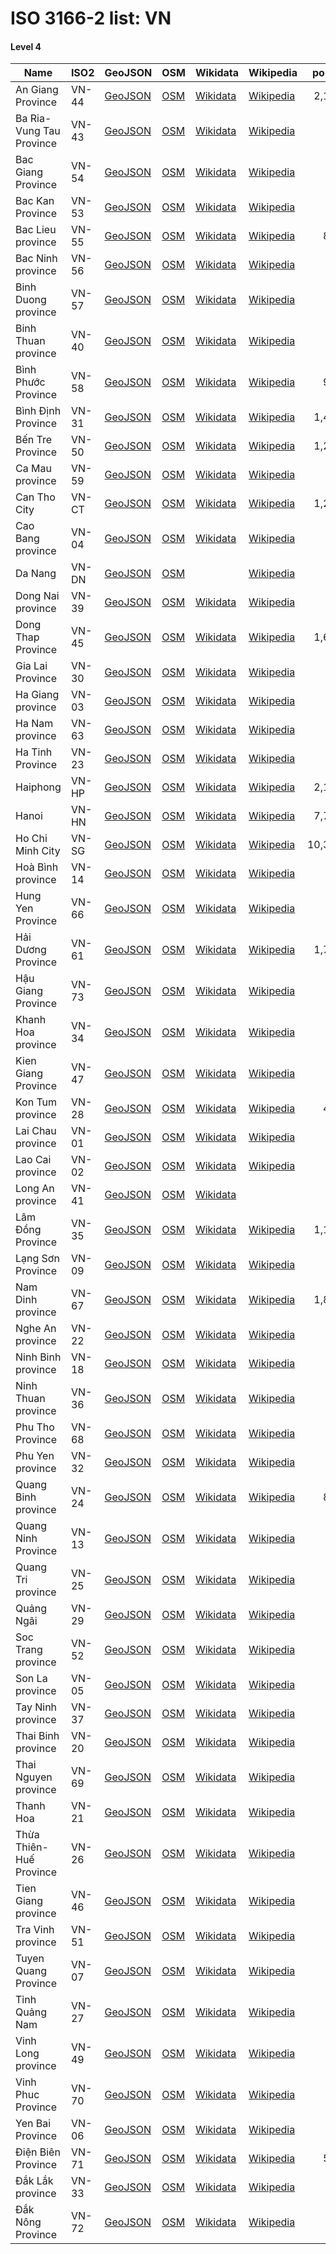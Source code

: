 # ISO 3166-2 list: VN


#### Level 4
Name | ISO2 | GeoJSON | OSM | Wikidata | Wikipedia | population 
--- | --- | --- | --- | --- | --- | --: 
An Giang Province | VN-44 | [GeoJSON](../../geojson/high/iso2/VN/VN-44.geojson) | [OSM](https://www.openstreetmap.org/relation/1875748) | [Wikidata](https://www.wikidata.org/wiki/Q36592) | [Wikipedia](http://en.wikipedia.org/wiki/vi%3AAn%20Giang) | 2,158,300
Ba Ria-Vung Tau Province | VN-43 | [GeoJSON](../../geojson/high/iso2/VN/VN-43.geojson) | [OSM](https://www.openstreetmap.org/relation/1904296) | [Wikidata](https://www.wikidata.org/wiki/Q36874) | [Wikipedia](http://en.wikipedia.org/wiki/vi%3AB%C3%A0%20R%E1%BB%8Ba%20-%20V%C5%A9ng%20T%C3%A0u) | 
Bac Giang Province | VN-54 | [GeoJSON](../../geojson/high/iso2/VN/VN-54.geojson) | [OSM](https://www.openstreetmap.org/relation/1902941) | [Wikidata](https://www.wikidata.org/wiki/Q36367) | [Wikipedia](http://en.wikipedia.org/wiki/vi%3AB%E1%BA%AFc%20Giang) | 
Bac Kan Province | VN-53 | [GeoJSON](../../geojson/high/iso2/VN/VN-53.geojson) | [OSM](https://www.openstreetmap.org/relation/1903471) | [Wikidata](https://www.wikidata.org/wiki/Q36404) | [Wikipedia](http://en.wikipedia.org/wiki/vi%3AB%E1%BA%AFc%20K%E1%BA%A1n) | 
Bac Lieu province | VN-55 | [GeoJSON](../../geojson/high/iso2/VN/VN-55.geojson) | [OSM](https://www.openstreetmap.org/relation/1873533) | [Wikidata](https://www.wikidata.org/wiki/Q36658) | [Wikipedia](http://en.wikipedia.org/wiki/vi%3AB%E1%BA%A1c%20Li%C3%AAu) | 856,250
Bac Ninh province | VN-56 | [GeoJSON](../../geojson/high/iso2/VN/VN-56.geojson) | [OSM](https://www.openstreetmap.org/relation/1902690) | [Wikidata](https://www.wikidata.org/wiki/Q33408) | [Wikipedia](http://en.wikipedia.org/wiki/vi%3AB%E1%BA%AFc%20Ninh) | 
Binh Duong province | VN-57 | [GeoJSON](../../geojson/high/iso2/VN/VN-57.geojson) | [OSM](https://www.openstreetmap.org/relation/1906037) | [Wikidata](https://www.wikidata.org/wiki/Q36866) | [Wikipedia](http://en.wikipedia.org/wiki/vi%3AB%C3%ACnh%20D%C6%B0%C6%A1ng) | 
Binh Thuan province | VN-40 | [GeoJSON](../../geojson/high/iso2/VN/VN-40.geojson) | [OSM](https://www.openstreetmap.org/relation/1904231) | [Wikidata](https://www.wikidata.org/wiki/Q36869) | [Wikipedia](http://en.wikipedia.org/wiki/vi%3AB%C3%ACnh%20Thu%E1%BA%ADn) | 
Bình Phước Province | VN-58 | [GeoJSON](../../geojson/high/iso2/VN/VN-58.geojson) | [OSM](https://www.openstreetmap.org/relation/1898841) | [Wikidata](https://www.wikidata.org/wiki/Q36672) | [Wikipedia](http://en.wikipedia.org/wiki/vi%3AB%C3%ACnh%20Ph%C6%B0%E1%BB%9Bc) | 932,000
Bình Định Province | VN-31 | [GeoJSON](../../geojson/high/iso2/VN/VN-31.geojson) | [OSM](https://www.openstreetmap.org/relation/1889794) | [Wikidata](https://www.wikidata.org/wiki/Q36693) | [Wikipedia](http://en.wikipedia.org/wiki/vi%3AB%C3%ACnh%20%C4%90%E1%BB%8Bnh) | 1,485,943
Bến Tre Province | VN-50 | [GeoJSON](../../geojson/high/iso2/VN/VN-50.geojson) | [OSM](https://www.openstreetmap.org/relation/1875968) | [Wikidata](https://www.wikidata.org/wiki/Q33366) | [Wikipedia](http://en.wikipedia.org/wiki/vi%3AB%E1%BA%BFn%20Tre) | 1,254,589
Ca Mau province | VN-59 | [GeoJSON](../../geojson/high/iso2/VN/VN-59.geojson) | [OSM](https://www.openstreetmap.org/relation/1873490) | [Wikidata](https://www.wikidata.org/wiki/Q33354) | [Wikipedia](http://en.wikipedia.org/wiki/vi%3AC%C3%A0%20Mau) | 
Can Tho City | VN-CT | [GeoJSON](../../geojson/high/iso2/VN/VN-CT.geojson) | [OSM](https://www.openstreetmap.org/relation/1874283) | [Wikidata](https://www.wikidata.org/wiki/Q216075) | [Wikipedia](http://en.wikipedia.org/wiki/vi%3AC%E1%BA%A7n%20Th%C6%A1) | 1,237,300
Cao Bang province | VN-04 | [GeoJSON](../../geojson/high/iso2/VN/VN-04.geojson) | [OSM](https://www.openstreetmap.org/relation/1844412) | [Wikidata](https://www.wikidata.org/wiki/Q36865) | [Wikipedia](http://en.wikipedia.org/wiki/en%3ACao%20B%E1%BA%B1ng%20Province) | 
Da Nang | VN-DN | [GeoJSON](../../geojson/high/iso2/VN/VN-DN.geojson) | [OSM](https://www.openstreetmap.org/relation/1891418) |  | [Wikipedia](http://en.wikipedia.org/wiki/vi%3A%C4%90%C3%A0%20N%E1%BA%B5ng) | 
Dong Nai province | VN-39 | [GeoJSON](../../geojson/high/iso2/VN/VN-39.geojson) | [OSM](https://www.openstreetmap.org/relation/1904421) | [Wikidata](https://www.wikidata.org/wiki/Q33271) | [Wikipedia](http://en.wikipedia.org/wiki/vi%3A%C4%90%E1%BB%93ng%20Nai) | 
Dong Thap Province | VN-45 | [GeoJSON](../../geojson/high/iso2/VN/VN-45.geojson) | [OSM](https://www.openstreetmap.org/relation/1875866) | [Wikidata](https://www.wikidata.org/wiki/Q36676) | [Wikipedia](http://en.wikipedia.org/wiki/vi%3A%C4%90%E1%BB%93ng%20Th%C3%A1p) | 1,687,200
Gia Lai Province | VN-30 | [GeoJSON](../../geojson/high/iso2/VN/VN-30.geojson) | [OSM](https://www.openstreetmap.org/relation/1884018) | [Wikidata](https://www.wikidata.org/wiki/Q36662) | [Wikipedia](http://en.wikipedia.org/wiki/vi%3AGia%20Lai) | 
Ha Giang province | VN-03 | [GeoJSON](../../geojson/high/iso2/VN/VN-03.geojson) | [OSM](https://www.openstreetmap.org/relation/1903478) | [Wikidata](https://www.wikidata.org/wiki/Q36685) | [Wikipedia](http://en.wikipedia.org/wiki/vi%3AH%C3%A0%20Giang) | 
Ha Nam province | VN-63 | [GeoJSON](../../geojson/high/iso2/VN/VN-63.geojson) | [OSM](https://www.openstreetmap.org/relation/1901010) | [Wikidata](https://www.wikidata.org/wiki/Q36413) | [Wikipedia](http://en.wikipedia.org/wiki/vi%3AH%C3%A0%20Nam) | 
Ha Tinh Province | VN-23 | [GeoJSON](../../geojson/high/iso2/VN/VN-23.geojson) | [OSM](https://www.openstreetmap.org/relation/1898458) | [Wikidata](https://www.wikidata.org/wiki/Q33351) | [Wikipedia](http://en.wikipedia.org/wiki/vi%3AH%C3%A0%20T%C4%A9nh) | 
Haiphong | VN-HP | [GeoJSON](../../geojson/high/iso2/VN/VN-HP.geojson) | [OSM](https://www.openstreetmap.org/relation/1902682) | [Wikidata](https://www.wikidata.org/wiki/Q72818) | [Wikipedia](http://en.wikipedia.org/wiki/vi%3AH%E1%BA%A3i%20Ph%C3%B2ng) | 2,103,500
Hanoi | VN-HN | [GeoJSON](../../geojson/high/iso2/VN/VN-HN.geojson) | [OSM](https://www.openstreetmap.org/relation/1903516) | [Wikidata](https://www.wikidata.org/wiki/Q1858) | [Wikipedia](http://en.wikipedia.org/wiki/vi%3AH%C3%A0%20N%E1%BB%99i) | 7,785,000
Ho Chi Minh City | VN-SG | [GeoJSON](../../geojson/high/iso2/VN/VN-SG.geojson) | [OSM](https://www.openstreetmap.org/relation/1973756) | [Wikidata](https://www.wikidata.org/wiki/Q1854) | [Wikipedia](http://en.wikipedia.org/wiki/vi%3ATh%C3%A0nh%20ph%E1%BB%91%20H%E1%BB%93%20Ch%C3%AD%20Minh) | 10,380,000
Hoà Bình province | VN-14 | [GeoJSON](../../geojson/high/iso2/VN/VN-14.geojson) | [OSM](https://www.openstreetmap.org/relation/1902973) | [Wikidata](https://www.wikidata.org/wiki/Q36015) | [Wikipedia](http://en.wikipedia.org/wiki/vi%3AH%C3%B2a%20B%C3%ACnh) | 
Hung Yen Province | VN-66 | [GeoJSON](../../geojson/high/iso2/VN/VN-66.geojson) | [OSM](https://www.openstreetmap.org/relation/1901032) | [Wikidata](https://www.wikidata.org/wiki/Q36235) | [Wikipedia](http://en.wikipedia.org/wiki/vi%3AH%C6%B0ng%20Y%C3%AAn) | 
Hải Dương Province | VN-61 | [GeoJSON](../../geojson/high/iso2/VN/VN-61.geojson) | [OSM](https://www.openstreetmap.org/relation/1902686) | [Wikidata](https://www.wikidata.org/wiki/Q36729) | [Wikipedia](http://en.wikipedia.org/wiki/vi%3AH%E1%BA%A3i%20D%C6%B0%C6%A1ng) | 1,797,300
Hậu Giang Province | VN-73 | [GeoJSON](../../geojson/high/iso2/VN/VN-73.geojson) | [OSM](https://www.openstreetmap.org/relation/1874249) | [Wikidata](https://www.wikidata.org/wiki/Q36320) | [Wikipedia](http://en.wikipedia.org/wiki/vi%3AH%E1%BA%ADu%20Giang) | 
Khanh Hoa province | VN-34 | [GeoJSON](../../geojson/high/iso2/VN/VN-34.geojson) | [OSM](https://www.openstreetmap.org/relation/1887959) | [Wikidata](https://www.wikidata.org/wiki/Q33369) | [Wikipedia](http://en.wikipedia.org/wiki/de%3AKh%C3%A1nh%20H%C3%B2a) | 
Kien Giang Province | VN-47 | [GeoJSON](../../geojson/high/iso2/VN/VN-47.geojson) | [OSM](https://www.openstreetmap.org/relation/1874471) | [Wikidata](https://www.wikidata.org/wiki/Q36576) | [Wikipedia](http://en.wikipedia.org/wiki/vi%3AKi%C3%AAn%20Giang) | 
Kon Tum province | VN-28 | [GeoJSON](../../geojson/high/iso2/VN/VN-28.geojson) | [OSM](https://www.openstreetmap.org/relation/1879515) | [Wikidata](https://www.wikidata.org/wiki/Q36315) | [Wikipedia](http://en.wikipedia.org/wiki/vi%3AKon%20Tum) | 473,300
Lai Chau province | VN-01 | [GeoJSON](../../geojson/high/iso2/VN/VN-01.geojson) | [OSM](https://www.openstreetmap.org/relation/1903322) | [Wikidata](https://www.wikidata.org/wiki/Q36409) | [Wikipedia](http://en.wikipedia.org/wiki/vi%3ALai%20Ch%C3%A2u) | 
Lao Cai province | VN-02 | [GeoJSON](../../geojson/high/iso2/VN/VN-02.geojson) | [OSM](https://www.openstreetmap.org/relation/1903400) | [Wikidata](https://www.wikidata.org/wiki/Q36446) | [Wikipedia](http://en.wikipedia.org/wiki/vi%3AL%C3%A0o%20Cai) | 
Long An province | VN-41 | [GeoJSON](../../geojson/high/iso2/VN/VN-41.geojson) | [OSM](https://www.openstreetmap.org/relation/1877236) | [Wikidata](https://www.wikidata.org/wiki/Q26573) |  | 
Lâm Đồng Province | VN-35 | [GeoJSON](../../geojson/high/iso2/VN/VN-35.geojson) | [OSM](https://www.openstreetmap.org/relation/1885367) | [Wikidata](https://www.wikidata.org/wiki/Q36721) | [Wikipedia](http://en.wikipedia.org/wiki/vi%3AL%C3%A2m%20%C4%90%E1%BB%93ng) | 1,198,800
Lạng Sơn Province | VN-09 | [GeoJSON](../../geojson/high/iso2/VN/VN-09.geojson) | [OSM](https://www.openstreetmap.org/relation/5522596) | [Wikidata](https://www.wikidata.org/wiki/Q33403) | [Wikipedia](http://en.wikipedia.org/wiki/vi%3AL%E1%BA%A1ng%20S%C6%A1n) | 
Nam Dinh province | VN-67 | [GeoJSON](../../geojson/high/iso2/VN/VN-67.geojson) | [OSM](https://www.openstreetmap.org/relation/1901008) | [Wikidata](https://www.wikidata.org/wiki/Q36907) | [Wikipedia](http://en.wikipedia.org/wiki/vi%3ANam%20%C4%90%E1%BB%8Bnh) | 1,839,900
Nghe An province | VN-22 | [GeoJSON](../../geojson/high/iso2/VN/VN-22.geojson) | [OSM](https://www.openstreetmap.org/relation/1898509) | [Wikidata](https://www.wikidata.org/wiki/Q36587) | [Wikipedia](http://en.wikipedia.org/wiki/vi%3ANgh%E1%BB%87%20An) | 
Ninh Binh province | VN-18 | [GeoJSON](../../geojson/high/iso2/VN/VN-18.geojson) | [OSM](https://www.openstreetmap.org/relation/1900963) | [Wikidata](https://www.wikidata.org/wiki/Q36900) | [Wikipedia](http://en.wikipedia.org/wiki/vi%3ANinh%20B%C3%ACnh) | 
Ninh Thuan province | VN-36 | [GeoJSON](../../geojson/high/iso2/VN/VN-36.geojson) | [OSM](https://www.openstreetmap.org/relation/1886159) | [Wikidata](https://www.wikidata.org/wiki/Q36903) | [Wikipedia](http://en.wikipedia.org/wiki/vi%3ANinh%20Thu%E1%BA%ADn) | 
Phu Tho Province | VN-68 | [GeoJSON](../../geojson/high/iso2/VN/VN-68.geojson) | [OSM](https://www.openstreetmap.org/relation/1902930) | [Wikidata](https://www.wikidata.org/wiki/Q36610) | [Wikipedia](http://en.wikipedia.org/wiki/vi%3APh%C3%BA%20Th%E1%BB%8D) | 
Phu Yen province | VN-32 | [GeoJSON](../../geojson/high/iso2/VN/VN-32.geojson) | [OSM](https://www.openstreetmap.org/relation/1889204) | [Wikidata](https://www.wikidata.org/wiki/Q36725) | [Wikipedia](http://en.wikipedia.org/wiki/vi%3APh%C3%BA%20Y%C3%AAn) | 
Quang Binh province | VN-24 | [GeoJSON](../../geojson/high/iso2/VN/VN-24.geojson) | [OSM](https://www.openstreetmap.org/relation/1896050) | [Wikidata](https://www.wikidata.org/wiki/Q23533) | [Wikipedia](http://en.wikipedia.org/wiki/vi%3AQu%E1%BA%A3ng%20B%C3%ACnh) | 857,818
Quang Ninh Province | VN-13 | [GeoJSON](../../geojson/high/iso2/VN/VN-13.geojson) | [OSM](https://www.openstreetmap.org/relation/1902947) | [Wikidata](https://www.wikidata.org/wiki/Q33396) | [Wikipedia](http://en.wikipedia.org/wiki/vi%3AQu%E1%BA%A3ng%20Ninh) | 
Quang Tri province | VN-25 | [GeoJSON](../../geojson/high/iso2/VN/VN-25.geojson) | [OSM](https://www.openstreetmap.org/relation/1895630) | [Wikidata](https://www.wikidata.org/wiki/Q36579) | [Wikipedia](http://en.wikipedia.org/wiki/vi%3AQu%E1%BA%A3ng%20Tr%E1%BB%8B) | 
Quảng Ngãi | VN-29 | [GeoJSON](../../geojson/high/iso2/VN/VN-29.geojson) | [OSM](https://www.openstreetmap.org/relation/1890793) | [Wikidata](https://www.wikidata.org/wiki/Q33304) | [Wikipedia](http://en.wikipedia.org/wiki/vi%3AQu%E1%BA%A3ng%20Ng%C3%A3i) | 
Soc Trang province | VN-52 | [GeoJSON](../../geojson/high/iso2/VN/VN-52.geojson) | [OSM](https://www.openstreetmap.org/relation/1873632) | [Wikidata](https://www.wikidata.org/wiki/Q33272) | [Wikipedia](http://en.wikipedia.org/wiki/vi%3AS%C3%B3c%20Tr%C4%83ng) | 
Son La province | VN-05 | [GeoJSON](../../geojson/high/iso2/VN/VN-05.geojson) | [OSM](https://www.openstreetmap.org/relation/1903291) | [Wikidata](https://www.wikidata.org/wiki/Q33379) | [Wikipedia](http://en.wikipedia.org/wiki/vi%3AS%C6%A1n%20La) | 
Tay Ninh province | VN-37 | [GeoJSON](../../geojson/high/iso2/VN/VN-37.geojson) | [OSM](https://www.openstreetmap.org/relation/1898961) | [Wikidata](https://www.wikidata.org/wiki/Q36608) | [Wikipedia](http://en.wikipedia.org/wiki/vi%3AT%C3%A2y%20Ninh) | 
Thai Binh province | VN-20 | [GeoJSON](../../geojson/high/iso2/VN/VN-20.geojson) | [OSM](https://www.openstreetmap.org/relation/1901019) | [Wikidata](https://www.wikidata.org/wiki/Q36681) | [Wikipedia](http://en.wikipedia.org/wiki/vi%3ATh%C3%A1i%20B%C3%ACnh) | 
Thai Nguyen province | VN-69 | [GeoJSON](../../geojson/high/iso2/VN/VN-69.geojson) | [OSM](https://www.openstreetmap.org/relation/1902967) | [Wikidata](https://www.wikidata.org/wiki/Q26575) | [Wikipedia](http://en.wikipedia.org/wiki/vi%3ATh%C3%A1i%20Nguy%C3%AAn) | 
Thanh Hoa | VN-21 | [GeoJSON](../../geojson/high/iso2/VN/VN-21.geojson) | [OSM](https://www.openstreetmap.org/relation/1898590) | [Wikidata](https://www.wikidata.org/wiki/Q36512) | [Wikipedia](http://en.wikipedia.org/wiki/vi%3AThanh%20H%C3%B3a) | 
Thừa Thiên-Huế Province | VN-26 | [GeoJSON](../../geojson/high/iso2/VN/VN-26.geojson) | [OSM](https://www.openstreetmap.org/relation/1891483) | [Wikidata](https://www.wikidata.org/wiki/Q36399) | [Wikipedia](http://en.wikipedia.org/wiki/vi%3ATh%E1%BB%ABa%20Thi%C3%AAn%20-%20Hu%E1%BA%BF) | 
Tien Giang province | VN-46 | [GeoJSON](../../geojson/high/iso2/VN/VN-46.geojson) | [OSM](https://www.openstreetmap.org/relation/1876011) | [Wikidata](https://www.wikidata.org/wiki/Q36666) | [Wikipedia](http://en.wikipedia.org/wiki/vi%3ATi%E1%BB%81n%20Giang) | 
Tra Vinh province | VN-51 | [GeoJSON](../../geojson/high/iso2/VN/VN-51.geojson) | [OSM](https://www.openstreetmap.org/relation/1873642) | [Wikidata](https://www.wikidata.org/wiki/Q36615) | [Wikipedia](http://en.wikipedia.org/wiki/vi%3ATr%C3%A0%20Vinh) | 
Tuyen Quang Province | VN-07 | [GeoJSON](../../geojson/high/iso2/VN/VN-07.geojson) | [OSM](https://www.openstreetmap.org/relation/1903418) | [Wikidata](https://www.wikidata.org/wiki/Q2332060) | [Wikipedia](http://en.wikipedia.org/wiki/vi%3ATuy%C3%AAn%20Quang) | 
Tỉnh Quảng Nam | VN-27 | [GeoJSON](../../geojson/high/iso2/VN/VN-27.geojson) | [OSM](https://www.openstreetmap.org/relation/1891352) | [Wikidata](https://www.wikidata.org/wiki/Q33356) | [Wikipedia](http://en.wikipedia.org/wiki/vi%3AQu%E1%BA%A3ng%20Nam) | 
Vinh Long province | VN-49 | [GeoJSON](../../geojson/high/iso2/VN/VN-49.geojson) | [OSM](https://www.openstreetmap.org/relation/1875887) | [Wikidata](https://www.wikidata.org/wiki/Q7333405) | [Wikipedia](http://en.wikipedia.org/wiki/fr%3AProvince%20de%20V%C4%A9nh%20Long) | 
Vinh Phuc Province | VN-70 | [GeoJSON](../../geojson/high/iso2/VN/VN-70.geojson) | [OSM](https://www.openstreetmap.org/relation/1902889) | [Wikidata](https://www.wikidata.org/wiki/Q27566) | [Wikipedia](http://en.wikipedia.org/wiki/vi%3AV%C4%A9nh%20Ph%C3%BAc) | 
Yen Bai Province | VN-06 | [GeoJSON](../../geojson/high/iso2/VN/VN-06.geojson) | [OSM](https://www.openstreetmap.org/relation/1903199) | [Wikidata](https://www.wikidata.org/wiki/Q36349) | [Wikipedia](http://en.wikipedia.org/wiki/vi%3AY%C3%AAn%20B%C3%A1i) | 
Điện Biên Province | VN-71 | [GeoJSON](../../geojson/high/iso2/VN/VN-71.geojson) | [OSM](https://www.openstreetmap.org/relation/1903340) | [Wikidata](https://www.wikidata.org/wiki/Q36955) | [Wikipedia](http://en.wikipedia.org/wiki/vi%3A%C4%90i%E1%BB%87n%20Bi%C3%AAn) | 567,000
Đắk Lắk province | VN-33 | [GeoJSON](../../geojson/high/iso2/VN/VN-33.geojson) | [OSM](https://www.openstreetmap.org/relation/1884034) | [Wikidata](https://www.wikidata.org/wiki/Q36690) | [Wikipedia](http://en.wikipedia.org/wiki/vi%3A%C4%90%E1%BA%AFk%20L%E1%BA%AFk) | 
Đắk Nông Province | VN-72 | [GeoJSON](../../geojson/high/iso2/VN/VN-72.geojson) | [OSM](https://www.openstreetmap.org/relation/1884042) | [Wikidata](https://www.wikidata.org/wiki/Q36723) | [Wikipedia](http://en.wikipedia.org/wiki/vi%3A%C4%90%E1%BA%AFk%20N%C3%B4ng) | 
